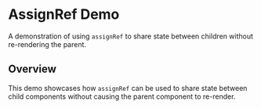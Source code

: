 # AssignRef Demo

A demonstration of using `assignRef` to share state between children without re-rendering the parent.

## Overview

This demo showcases how `assignRef` can be used to share state between child components without causing the parent component to re-render.

